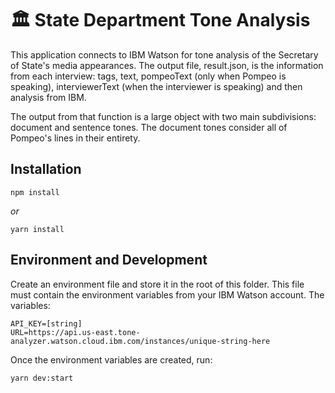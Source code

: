 # 🏛️ State Department Tone Analysis

This application connects to IBM Watson for tone analysis of the Secretary of State's media appearances. The output file, result.json, is the information from each interview: tags, text, pompeoText (only when Pompeo is speaking), interviewerText (when the interviewer is speaking) and then analysis from IBM.

The output from that function is a large object with two main subdivisions: document and sentence tones. The document tones consider all of Pompeo's lines in their entirety.

## Installation

`npm install`

_or_

`yarn install`

## Environment and Development

Create an environment file and store it in the root of this folder. This file must contain the environment variables from your IBM Watson account. The variables:

```
API_KEY=[string]
URL=https://api.us-east.tone-analyzer.watson.cloud.ibm.com/instances/unique-string-here
```

Once the environment variables are created, run:

`yarn dev:start`
